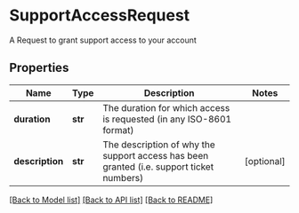 # SupportAccessRequest

A Request to grant support access to your account

## Properties
Name | Type | Description | Notes
------------ | ------------- | ------------- | -------------
**duration** | **str** | The duration for which access is requested (in any ISO-8601 format) | 
**description** | **str** | The description of why the support access has been granted (i.e. support ticket numbers) | [optional] 

[[Back to Model list]](../README.md#documentation-for-models) [[Back to API list]](../README.md#documentation-for-api-endpoints) [[Back to README]](../README.md)


